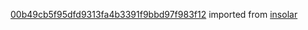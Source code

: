 [00b49cb5f95dfd9313fa4b3391f9bbd97f983f12](https://github.com/insolar/insolar/commit/00b49cb5f95dfd9313fa4b3391f9bbd97f983f12) imported from [insolar](https://github.com/insolar/insolar)
